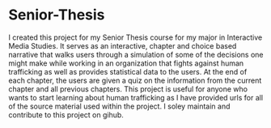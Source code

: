 # Senior-Thesis

I created this project for my Senior Thesis course for my major in Interactive Media Studies.
It serves as an interactive, chapter and choice based narrative that walks users through a simulation 
of some of the decisions one might make while working in an organization that fights against human trafficking 
as well as provides statistical data to the users.
At the end of each chapter, the users are given a quiz on the information from the current chapter and all previous chapters.
This project is useful for anyone who wants to start learning about human trafficking as I have provided urls for all of the 
source material used within the project.
I soley maintain and contribute to this project on gihub.
